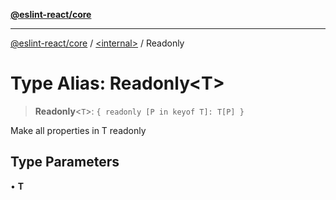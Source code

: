 [**@eslint-react/core**](../../README.md)

***

[@eslint-react/core](../../README.md) / [\<internal\>](../README.md) / Readonly

# Type Alias: Readonly\<T\>

> **Readonly**\<`T`\>: `{ readonly [P in keyof T]: T[P] }`

Make all properties in T readonly

## Type Parameters

• **T**
